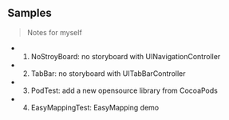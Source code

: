 ## Samples

> Notes for myself

* 1. NoStroyBoard: no storyboard with UINavigationController

* 2. TabBar: no storyboard with UITabBarController

* 3. PodTest: add a new opensource library from CocoaPods

* 4. EasyMappingTest: EasyMapping demo


